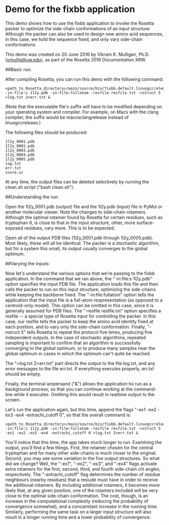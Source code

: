 # Demo for the fixbb application
This demo shows how to use the fixbb application to invoke the Rosetta packer to optimize the side-chain
conformations of an input structure.  Although the packer can also be used to design new amino acid
sequences, in this case, we hold the sequence fixed, and only vary side-chain conformations.

This demo was created on 20 June 2016 by Vikram K. Mulligan, Ph.D. (vmullig@uw.edu), as part of the Rosetta 2016 Documentation XRW.

##Basic run:

After compiling Rosetta, you can run this demo with the following command:

```
<path_to_Rosetta_directory>/main/source/bin/fixbb.default.linuxgccrelease -in:file:s 1l2y.pdb -in:file:fullatom -resfile resfile.txt -nstruct 5 >log.txt 2>err.txt &
```

(Note that the executable file's suffix will have to be modified depending on your operating system and compiler.  For example, on Macs with the clang compiler, the suffix would be macosclangrelease instead of linuxgccrelease.)

The following files should be produced:

```
1l2y_0001.pdb
1l2y_0002.pdb
1l2y_0003.pdb
1l2y_0004.pdb
1l2y_0005.pdb
log.txt
err.txt
score.sc
```

At any time, the output files can be deleted selectively by running the clean.sh script ("bash clean.sh").

##Understanding the run:

Open the 1l2y_0001.pdb (output) file and the 1l2y.pdb (input) file in PyMol or another molecular viewer.  Note the changes to side-chain rotamers.  Although the optimal rotamer found by Rosetta for certain residues, such as tryptophan 6, is close to that in the input structure, other, more surface-exposed residues, vary more.  This is to be expected.

Open all of the output PDB files (1l2y_0001.pdb through 1l2y_0005.pdb).  Most likely, these will all be identical.  The packer is a stochastic algorithm, but for a system this small, its output usually converges to the global optimum.

##Varying the inputs:

Now let's understand the various options that we're passing to the fixbb application.  In the command that we ran above, the "-in:file:s 1l2y.pdb" option specifies the input PDB file.  The application loads this file and then calls the packer to run on this input structure, optimizing the side-chains while keeping the backbone fixed.  The "-in:file:fullatom" option tells the application that the input file is a full-atom respresentation (as opposed to a centroid-only model).  This option can be omitted in this case, since it is generally assumed for PDB files.  The "-resfile resfile.txt" option specifies a resfile -- a special type of Rosetta input for controlling the packer.  In this case, our resfile tells the packer to keep the amino acid identity fixed at each position, and to vary only the side-chain conformation.  Finally, "-nstruct 5" tells Rosetta to repeat the protocol five times, producing five independent outputs.  In the case of stochastic algorithms, repeated sampling is important to confirm that an algorithm is successfully converging to the global optimum, or to produce many samples near the global optimum in cases in which the optimum can't quite be reached.

The ">log.txt 2>err.txt" part directs the output to the file log.txt, and any error messages to the file err.txt.  If everything executes properly, err.txt should be empty.

Finally, the terminal ampersand ("&") allows the application toi run as a background process, so that you can continue working at the command-line while it executes.  Omitting this would result in realtime output to the screen.

Let's run the application again, but this time, append the flags "-ex1 -ex2 -ex3 -ex4 -extrachi_cutoff 0", so that the overall command is:

```
<path_to_Rosetta_directory>/main/source/bin/fixbb.default.linuxgccrelease -in:file:s 1l2y.pdb -in:file:fullatom -resfile resfile.txt -nstruct 5 -ex1 -ex2 -ex3 -ex4 -extrachi_cutoff 0 >log.txt 2>err.txt &
```

You'll notice that this time, the app takes much longer to run.  Examining the output, you'll find a few things.  First, the rotamer chosen for the central tryptophan and for many other side-chains is much closer to the original.  Second, you may see some variation in the five output structures.  So what did we change?  Well, the "-ex1", "-ex2", "-ex3", and "-ex4" flags activate extra rotamers for the first, second, third, and fourth side-chain chi angles, respectively.  The "-extrachi_cutoff" flag determines the number of residue neighbours (nearby residues) that a resiude must have in order to receive the additional rotamers.  By including additional rotamers, it becomes more likely that, at any given position, one of the rotamers included will be very close to the optimal side-chain conformation.  The cost, though, is an increase in the computational complexity (reducing the probability of convergence somewhat), and a concamitant increase in the running time.  Similarly, performing the same task on a larger input structure will also result in a longer running time and a lower probability of convergence.
